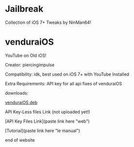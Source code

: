 # Jailbreak
Collection of iOS 7+ Tweaks by NinMan64!

# venduraiOS
YouTube on Old iOS!

Creator: piercingimpulse

Compatibility: idk, best used on iOS 7+ with YouTube Installed

Extra Requirements: API key for all api fixes of venduraiOS

downloads:

[venduraiOS deb](https://github.com/NinMan64/Jailbreak/raw/refs/heads/main/com.piercingimpulse.verduraios_0.0.2_iphoneos-arm.deb "venduraiOS")

API Key-Less files Link (not uploaded yet!)

[API Key Files Link](paste link here "web")

[Tutorial](paste link here "le manual")



end of website
